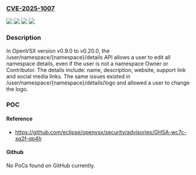 ### [CVE-2025-1007](https://cve.mitre.org/cgi-bin/cvename.cgi?name=CVE-2025-1007)
![](https://img.shields.io/static/v1?label=Product&message=OpenVSX&color=blue)
![](https://img.shields.io/static/v1?label=Version&message=n%2Fa&color=blue)
![](https://img.shields.io/static/v1?label=Vulnerability&message=CWE-283%3A%20Unverified%20Ownership&color=brighgreen)
![](https://img.shields.io/static/v1?label=Vulnerability&message=CWE-285%3A%20Improper%20Authorization&color=brighgreen)

### Description

In OpenVSX version v0.9.0 to v0.20.0, the /user/namespace/{namespace}/details API allows a user to edit all namespace details, even if the user is not a namespace Owner or Contributor. The details include: name, description, website, support link and social media links. The same issues existed in /user/namespace/{namespace}/details/logo and allowed a user to change the logo.

### POC

#### Reference
- https://github.com/eclipse/openvsx/security/advisories/GHSA-wc7c-xq2f-qp4h

#### Github
No PoCs found on GitHub currently.


